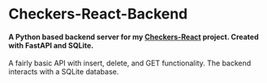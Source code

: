 # Checkers-React-Backend
#### A Python based backend server for my [Checkers-React](https://github.com/hikemalliday/checkers-react) project. Created with FastAPI and SQLite.
A fairly basic API with insert, delete, and GET functionality. The backend interacts with a SQLite database.
